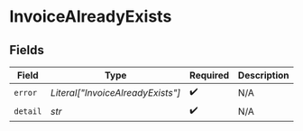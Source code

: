 # InvoiceAlreadyExists


## Fields

| Field                             | Type                              | Required                          | Description                       | Example                           |
| --------------------------------- | --------------------------------- | --------------------------------- | --------------------------------- | --------------------------------- |
| `error`                           | *Literal["InvoiceAlreadyExists"]* | :heavy_check_mark:                | N/A                               | InvoiceAlreadyExists              |
| `detail`                          | *str*                             | :heavy_check_mark:                | N/A                               |                                   |